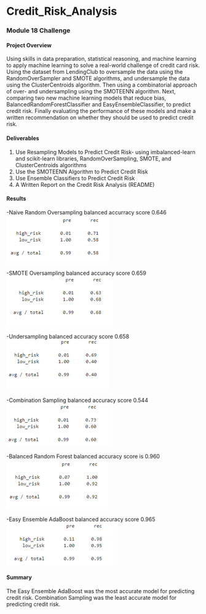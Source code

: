 # Credit_Risk_Analysis
### Module 18 Challenge

#### Project Overview
Using skills in data preparation, statistical reasoning, and machine learning to apply machine learning to solve a real-world challenge of credit card risk. Using the
dataset from LendingClub to oversample the data using the RandomOverSampler and SMOTE algorithms, and undersample the data using the ClusterCentroids algorithm.  Then
using a combinatorial approach of over- and undersampling using the SMOTEENN algorithm. Next, comparing two new machine learning models that reduce bias,
BalancedRandomForestClassifier and EasyEnsembleClassifier, to predict credit risk. Finally evaluating the performance of these models and make a written
recommendation on whether they should be used to predict credit risk.


#### Deliverables
1. Use Resampling Models to Predict Credit Risk- using imbalanced-learn and scikit-learn libraries, RandomOverSampling, SMOTE, and ClusterCentroids algorithms
2. Use the SMOTEENN Algorithm to Predict Credit Risk
3. Use Ensemble Classifiers to Predict Credit Risk
4. A Written Report on the Credit Risk Analysis (README)



#### Results
-Naive Random Oversampling balanced accurracy score 0.646
 ![Precision and Recall Scores](./Credit_Risk_Analysis/Naive_Random_Over.png)
 
-SMOTE Oversampling balanced accuracy score 0.659
 ![SMOTE Oversampling](./Credit_Risk_Analysis/SMOTE_Over.png)
 
-Undersampling balanced accuracy score 0.658
 ![Undersampling](./Credit_Risk_Analysis/Under.png)
 
-Combination Sampling balanced accuracy score 0.544
 ![Combination Sampling](./Credit_Risk_Analysis/Combo.png)
 
-Balanced Random Forest balanced accuracy score is 0.960
 ![Balanced Random Forest](./Credit_Risk_Analysis/Bal_RandomForest.png)
 
-Easy Ensemble AdaBoost balanced accuracy score 0.965
 ![Easy Ensemble AdaBoost](./Credit_Risk_Analysis/AdaBoost.png)
 
 
#### Summary
The Easy Ensemble AdaBoost was the most accurate model for predicting credit risk. Combination Sampling was the least accurate model for predicting credit risk.
